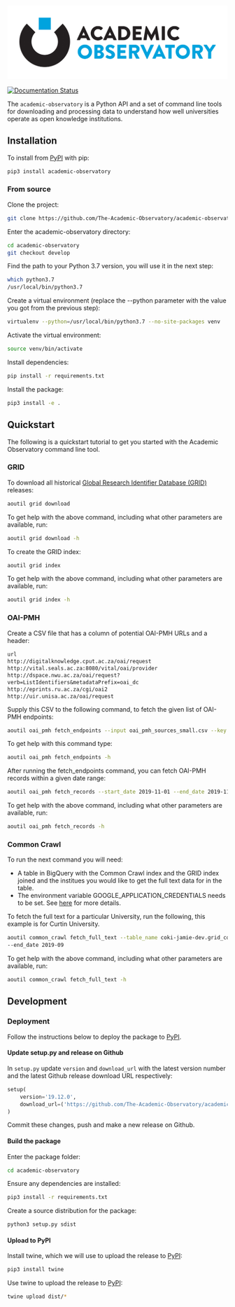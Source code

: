 ![Academic Observatory](./Academic_Observatory_Logo.jpg?raw=true)

[![Documentation Status](https://readthedocs.com/projects/coki-academic-observatory/badge/?version=latest&token=bcb93984ae9a67950f7e61be1d6f35c975e0bb64cc1f688124fbf452b727c669)](https://coki-academic-observatory.readthedocs-hosted.com/en/latest/?badge=latest)

The `academic-observatory` is a Python API and a set of command line tools for downloading and processing data to 
understand how well universities operate as open knowledge institutions. 

## Installation
To install from [PyPI](https://pypi.org/) with pip:
```bash
pip3 install academic-observatory
```

### From source
Clone the project:
```bash
git clone https://github.com/The-Academic-Observatory/academic-observatory
```

Enter the academic-observatory directory:
```bash
cd academic-observatory
git checkout develop
```

Find the path to your Python 3.7 version, you will use it in the next step:
```bash
which python3.7
/usr/local/bin/python3.7
```

Create a virtual environment (replace the --python parameter with the value you got from the previous step):
```bash
virtualenv --python=/usr/local/bin/python3.7 --no-site-packages venv 
```

Activate the virtual environment:
```bash
source venv/bin/activate
````

Install dependencies:
```bash
pip install -r requirements.txt 
```

Install the package:
```bash
pip3 install -e .
```

## Quickstart
The following is a quickstart tutorial to get you started with the Academic Observatory command line tool.

### GRID
To download all historical [Global Research Identifier Database (GRID)](https://grid.ac/) releases:
```bash
aoutil grid download
```

To get help with the above command, including what other parameters are available, run:
```bash
aoutil grid download -h
```

To create the GRID index:
```bash
aoutil grid index
```

To get help with the above command, including what other parameters are available, run:
```bash
aoutil grid index -h
```

### OAI-PMH
Create a CSV file that has a column of potential OAI-PMH URLs and a header: 
```csv
url
http://digitalknowledge.cput.ac.za/oai/request
http://vital.seals.ac.za:8080/vital/oai/provider
http://dspace.nwu.ac.za/oai/request?verb=ListIdentifiers&metadataPrefix=oai_dc
http://eprints.ru.ac.za/cgi/oai2
http://uir.unisa.ac.za/oai/request
```

Supply this CSV to the following command, to fetch the given list of OAI-PMH endpoints:
```bash
aoutil oai_pmh fetch_endpoints --input oai_pmh_sources_small.csv --key url
```

To get help with this command type:
```bash
aoutil oai_pmh fetch_endpoints -h
```

After running the fetch_endpoints command, you can fetch OAI-PMH records within a given date range:
```bash
aoutil oai_pmh fetch_records --start_date 2019-11-01 --end_date 2019-11-10
```

To get help with the above command, including what other parameters are available, run:
```bash
aoutil oai_pmh fetch_records -h
```

### Common Crawl
To run the next command you will need:
* A table in BigQuery with the Common Crawl index and the GRID index joined and the institues you would like to get
the full text data for in the table.
* The environment variable GOOGLE_APPLICATION_CREDENTIALS needs to be set. See [here](https://cloud.google.com/docs/authentication/getting-started)
for more details.

To fetch the full text for a particular University, run the following, this example is for Curtin University.
```bash
aoutil common_crawl fetch_full_text --table_name coki-jamie-dev.grid_common_crawl.curtin_demo --start_date 2019-08 \
--end_date 2019-09
```

To get help with the above command, including what other parameters are available, run:
```bash
aoutil common_crawl fetch_full_text -h
```

## Development

### Deployment
Follow the instructions below to deploy the package to [PyPI](https://pypi.org/).

#### Update setup.py and release on Github
In `setup.py` update `version` and `download_url` with the latest version number and the latest Github release download 
URL respectively:
```python
setup(
    version='19.12.0',
    download_url=('https://github.com/The-Academic-Observatory/academic-observatory/v19.12.0.tar.gz'
)
```

Commit these changes, push and make a new release on Github.

#### Build the package
Enter the package folder:
```bash
cd academic-observatory
```

Ensure any dependencies are installed:
```bash
pip3 install -r requirements.txt
```

Create a source distribution for the package:
```bash
python3 setup.py sdist
```

#### Upload to PyPI
Install twine, which we will use to upload the release to [PyPI](https://pypi.org/):
```bash
pip3 install twine
```

Use twine to upload the release to [PyPI](https://pypi.org/):
```bash
twine upload dist/*
```

